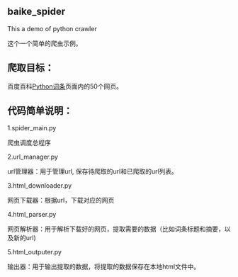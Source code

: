 
## baike_spider

This a demo of python crawler

这个一个简单的爬虫示例。

## 爬取目标：

百度百科[Python词条](http://baike.baidu.com/item/Python)页面内的50个网页。


## 代码简单说明：

1.spider_main.py  

爬虫调度总程序

2.url_manager.py  

url管理器：用于管理url, 保存待爬取的url和已爬取的url列表。

3.html_downloader.py  

网页下载器：根据url，下载对应的网页

4.html_parser.py  

网页解析器：用于解析下载好的网页，提取需要的数据（比如词条标题和摘要，以及新的url)

5.html_outputer.py  

输出器：用于输出提取的数据，将提取的数据保存在本地html文件中。










